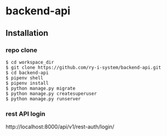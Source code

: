 # backend-api
## Installation
### repo clone
```
$ cd workspace_dir
$ git clone https://github.com/ry-i-system/backend-api.git
$ cd backend-api
$ pipenv shell
$ pipenv install
$ python manage.py migrate
$ python manage.py createsuperuser
$ python manage.py runserver
```
### rest API login
http://localhost:8000/api/v1/rest-auth/login/

